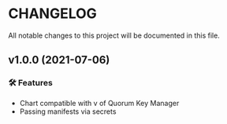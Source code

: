 # CHANGELOG

All notable changes to this project will be documented in this file.

## v1.0.0 (2021-07-06)

### 🛠 Features
 * Chart compatible with v of Quorum Key Manager
 * Passing manifests via secrets
